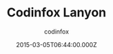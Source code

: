 ---
title: Codinfox Lanyon
github: https://github.com/codinfox/codinfox-lanyon
demo: https://codinfox.github.io/
author: codinfox
ssg:
  - Jekyll
cms:
  - No Cms
date: 2015-03-05T06:44:00.000Z
description: Another jekyll templated based on lanyon
stale: true
disabled: true
disabled_reason: demo url not found
---